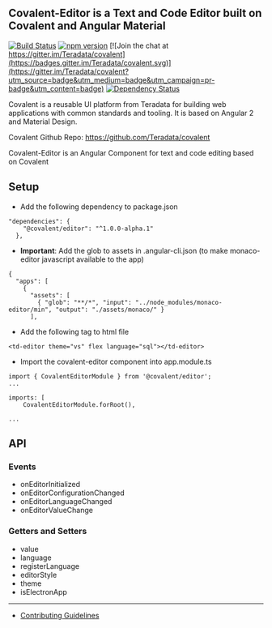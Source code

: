 ## Covalent-Editor is a Text and Code Editor built on Covalent and Angular Material

[![Build Status](https://travis-ci.org/Teradata/covalent.svg?branch=develop)](https://travis-ci.org/Teradata/covalent)
[![npm version](https://badge.fury.io/js/%40covalent%2Fcore.svg)](https://badge.fury.io/js/%40covalent%2Fcore)
[![Join the chat at https://gitter.im/Teradata/covalent](https://badges.gitter.im/Teradata/covalent.svg)](https://gitter.im/Teradata/covalent?utm_source=badge&utm_medium=badge&utm_campaign=pr-badge&utm_content=badge)
[![Dependency Status](https://dependencyci.com/github/Teradata/covalent/badge)](https://dependencyci.com/github/Teradata/covalent)

Covalent is a reusable UI platform from Teradata for building web applications with common standards and tooling. It is based on Angular 2 and Material Design.

Covalent Github Repo: https://github.com/Teradata/covalent

Covalent-Editor is an Angular Component for text and code editing based on Covalent

## Setup

* Add the following dependency to package.json
```
"dependencies": {
    "@covalent/editor": "^1.0.0-alpha.1"
  },
```
* **Important**: Add the glob to assets in .angular-cli.json (to make monaco-editor javascript available to the app)
```
{
  "apps": [
    {
      "assets": [
        { "glob": "**/*", "input": "../node_modules/monaco-editor/min", "output": "./assets/monaco/" }
      ],
```
* Add the following tag to html file
```
<td-editor theme="vs" flex language="sql"></td-editor>
```
* Import the covalent-editor component into app.module.ts
```
import { CovalentEditorModule } from '@covalent/editor';
...

imports: [
    CovalentEditorModule.forRoot(),

...
```

## API

### Events
* onEditorInitialized
* onEditorConfigurationChanged
* onEditorLanguageChanged
* onEditorValueChange

### Getters and Setters
* value
* language
* registerLanguage
* editorStyle
* theme
* isElectronApp

---

* [Contributing Guidelines](docs/CONTRIBUTING.md)